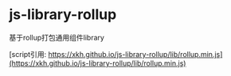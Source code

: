 # js-library-rollup
基于rollup打包通用组件library



[script引用: https://xkh.github.io/js-library-rollup/lib/rollup.min.js](https://xkh.github.io/js-library-rollup/lib/rollup.min.js)
